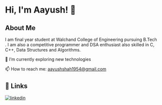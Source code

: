 <!-- ### Hi there 👋  -->

<!--
**aayushshah07/aayushshah07** is a ✨ _special_ ✨ repository because its `README.md` (this file) appears on your GitHub profile.

Here are some ideas to get you started:

- 🔭 I’m currently working on ...
- 🌱 I’m currently learning ...
- 👯 I’m looking to collaborate on ...
- 🤔 I’m looking for help with ...
- 💬 Ask me about ...
- 📫 How to reach me: ...
- 😄 Pronouns: ...
- ⚡ Fun fact: ...
-->


# Hi, I'm Aayush! 👋

##  About Me
   I am final year student at Walchand College of Engineering pursuing B.Tech . I am also a competitive programmer and DSA enthusiast also skilled in C, C++, Data Structures and Algorithms.
  
  
   🌱 I’m currently exploring new technologies


   📫 How to reach me: aayushshah1954@gmail.com
## 🔗 Links
[![linkedin](https://img.shields.io/badge/linkedin-0A66C2?style=for-the-badge&logo=linkedin&logoColor=white)](https://www.linkedin.com/in/aayush-shah-96323418b/)
